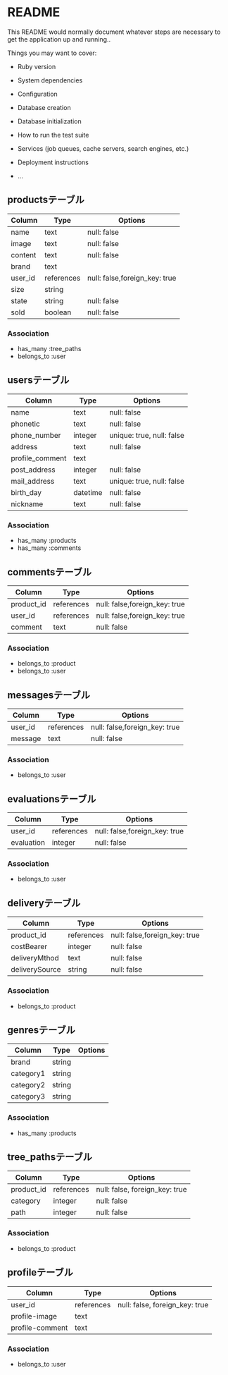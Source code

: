 # README

This README would normally document whatever steps are necessary to get the
application up and running..

Things you may want to cover:

* Ruby version

* System dependencies

* Configuration

* Database creation

* Database initialization

* How to run the test suite

* Services (job queues, cache servers, search engines, etc.)

* Deployment instructions

* ...

## productsテーブル
|Column|Type|Options|
|------|----|-------|
|name|text|null: false|
|image|text|null: false|
|content|text|null: false|
|brand|text||
|user_id|references|null: false,foreign_key: true|
|size|string||
|state|string|null: false|
|sold|boolean|null: false|

### Association
- has_many :tree_paths
- belongs_to :user

## usersテーブル
|Column|Type|Options|
|------|----|-------|
|name|text|null: false|
|phonetic|text|null: false|
|phone_number|integer|unique: true, null: false|
|address|text|null: false|
|profile_comment|text||
|post_address|integer|null: false|
|mail_address|text|unique: true, null: false|
|birth_day|datetime|null: false|
|nickname|text|null: false|

### Association
- has_many :products
- has_many :comments

## commentsテーブル
|Column|Type|Options|
|------|----|-------|
|product_id|references|null: false,foreign_key: true|
|user_id|references|null: false,foreign_key: true|
|comment|text|null: false|

### Association
- belongs_to :product
- belongs_to :user

## messagesテーブル
|Column|Type|Options|
|------|----|-------|
|user_id|references|null: false,foreign_key: true|
|message|text|null: false|

### Association
- belongs_to :user

## evaluationsテーブル
|Column|Type|Options|
|------|----|-------|
|user_id|references|null: false,foreign_key: true|
|evaluation|integer|null: false|

### Association
- belongs_to :user

## deliveryテーブル
|Column|Type|Options|
|------|----|-------|
|product_id|references|null: false,foreign_key: true|
|costBearer|integer|null: false|
|deliveryMthod|text|null: false|
|deliverySource|string|null: false|

### Association
- belongs_to :product

## genresテーブル
|Column|Type|Options|
|------|----|-------|
|brand|string||
|category1|string||
|category2|string||
|category3|string||

### Association
- has_many :products

## tree_pathsテーブル
|Column|Type|Options|
|------|----|-------|
|product_id|references|null: false, foreign_key: true|
|category|integer|null: false|
|path|integer|null: false|

### Association
- belongs_to :product

## profileテーブル
|Column|Type|Options|
|------|----|-------|
|user_id|references|null: false, foreign_key: true|
|profile-image|text||
|profile-comment|text||

### Association
- belongs_to :user
